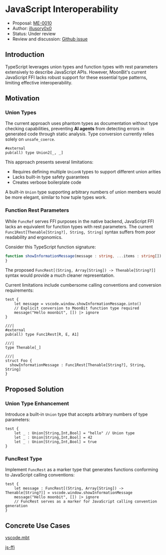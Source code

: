 # JavaScript Interoperability

- Proposal: [ME-0010](https://github.com/illusory0x0/moonbit-evolution/blob/0010-javascript-interoperate/proposals/0010-javascript-interoperate.mbt.md)
- Author: [illusory0x0](https://github.com/illusory0x0)
- Status: Under review
- Review and discussion: [Github issue](https://github.com/moonbitlang/moonbit-evolution/pull/13)

## Introduction

TypeScript leverages union types and function types with rest parameters extensively to describe JavaScript APIs. However, MoonBit's current JavaScript FFI lacks robust support for these essential type patterns, limiting effective interoperability.

## Motivation

### Union Types

The current approach uses phantom types as documentation without type checking capabilities, preventing **AI agents** from detecting errors in generated code through static analysis. Type conversion currently relies solely on `unsafe_coerce`.

```mbt
#external
pub(all) type Union2[_, _]
```

This approach presents several limitations:
- Requires defining multiple `UnionN` types to support different union arities
- Lacks built-in type safety guarantees
- Creates verbose boilerplate code

A built-in `Union` type supporting arbitrary numbers of union members would be more elegant, similar to how tuple types work.

### Function Rest Parameters

While `FuncRef` serves FFI purposes in the native backend, JavaScript FFI lacks an equivalent for function types with rest parameters. The current `Func1Rest[Thenable[String?], String, String]` syntax suffers from poor readability and ergonomics.

Consider this TypeScript function signature:

```typescript 
function showInformationMessage(message : string, ...items : string[]) : Thenable<string | undefined> {
}
```

The proposed `FuncRest[(String, Array[String]) -> Thenable[String?]]` syntax would provide a much cleaner representation.

Current limitations include cumbersome calling conventions and conversion requirements:

```mbt skip 
test {
    let message = vscode.window.showInformationMessage.into()
    // Explicit conversion to MoonBit function type required
    message("Hello moonbit", []) |> ignore
}
```

```mbt
///|
#external
pub(all) type Func1Rest[R, E, A1]

///|
type Thenable[_]

///|
struct Foo {
  showInformationMessage : Func1Rest[Thenable[String?], String, String]
}
```

## Proposed Solution

### Union Type Enhancement

Introduce a built-in `Union` type that accepts arbitrary numbers of type parameters:

```mbt skip 
test {
    let _ : Union[String,Int,Bool] = "hello" // Union type
    let _ : Union[String,Int,Bool] = 42
    let _ : Union[String,Int,Bool] = true
}
```

### FuncRest Type

Implement `FuncRest` as a marker type that generates functions conforming to JavaScript calling conventions:

```mbt skip
test {
    let message : FuncRest[(String, Array[String]) -> Thenable[String?]] = vscode.window.showInformationMessage
    message("Hello moonbit", []) |> ignore
    // FuncRest serves as a marker for JavaScript calling convention generation
}
```

## Concrete Use Cases

[vscode.mbt](https://github.com/moonbit-community/vscode.mbt)

[js-ffi](https://github.com/moonbit-community/js-ffi)